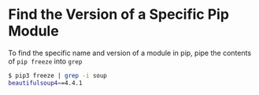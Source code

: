 # Find the Version of a Specific Pip Module

To find the specific name and version of a module in pip,
pipe the contents of `pip freeze` into `grep`

```bash
$ pip3 freeze | grep -i soup
beautifulsoup4==4.4.1
```
